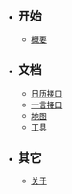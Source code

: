 - ## 开始
    - [概要](/{{route}}/{{version}}/overview)
- ## 文档
    - [日历接口](/{{route}}/{{version}}/calendar)
    - [一言接口](/{{route}}/{{version}}/one-word)
    - [地图](/{{route}}/{{version}}/map)
    - [工具](/{{route}}/{{version}}/tools)
- ## 其它
    - [关于](/{{route}}/{{version}}/about)
